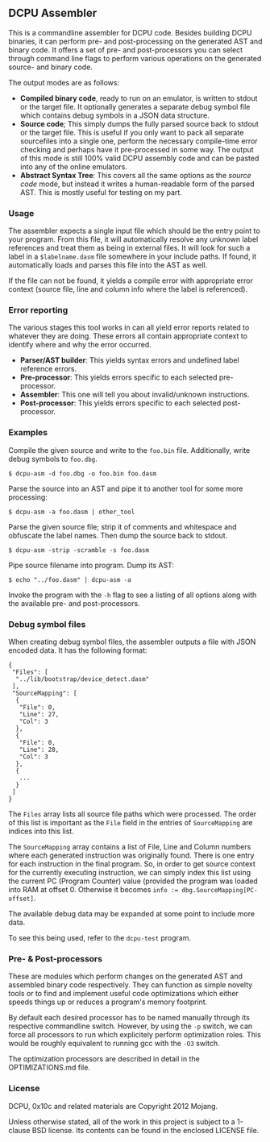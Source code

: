 ## DCPU Assembler 

This is a commandline assembler for DCPU code.
Besides building DCPU binaries, it can perform pre- and post-processing on
the generated AST and binary code. It offers a set of pre- and post-processors
you can select through command line flags to perform various operations on
the generated source- and binary code.

The output modes are as follows:

* **Compiled binary code**, ready to run on an emulator, is written to
  stdout or the target file. It optionally generates a separate
  debug symbol file which contains debug symbols in a JSON data structure. 
* **Source code**; This simply dumps the fully parsed source back to
  stdout or the target file. This is useful if you only want to pack all
  separate sourcefiles into a single one, perform the necessary compile-time
  error checking and perhaps have it pre-processed in some way. The output
  of this mode is still 100% valid DCPU assembly code and can be pasted into
  any of the online emulators.
* **Abstract Syntax Tree**: This covers all the same options as the *source code*
  mode, but instead it writes a human-readable form of the parsed AST.
  This is mostly useful for testing on my part.


### Usage

The assembler expects a single input file which should be the entry point to
your program. From this file, it will automatically resolve any unknown label
references and treat them as being in external files. It will look for such
a label in a `$labelname.dasm` file somewhere in your include paths. If found,
it automatically loads and parses this file into the AST as well.

If the file can not be found, it yields a compile error with appropriate error
context (source file, line and column info where the label is referenced).


### Error reporting

The various stages this tool works in can all yield error reports
related to whatever they are doing. These errors all contain appropriate
context to identify where and why the error occurred.

* **Parser/AST builder**: This yields syntax errors and undefined label
  reference errors.
* **Pre-processor**: This yields errors specific to each selected pre-processor.
* **Assembler**: This one will tell you about invalid/unknown instructions.
* **Post-processor**: This yields errors specific to each selected post-processor.


### Examples

Compile the given source and write to the `foo.bin` file.
Additionally, write debug symbols to `foo.dbg`.

    $ dcpu-asm -d foo.dbg -o foo.bin foo.dasm

Parse the source into an AST and pipe it to another tool for some more
processing:

    $ dcpu-asm -a foo.dasm | other_tool

Parse the given source file; strip it of comments and whitespace and obfuscate
the label names. Then dump the source back to stdout.

    $ dcpu-asm -strip -scramble -s foo.dasm

Pipe source filename into program. Dump its AST:

    $ echo "../foo.dasm" | dcpu-asm -a

Invoke the program with the `-h` flag to see a listing of all options
along with the available pre- and post-processors.


### Debug symbol files

When creating debug symbol files, the assembler outputs a file with JSON
encoded data. It has the following format:

	{
	 "Files": [
	  "../lib/bootstrap/device_detect.dasm"
	 ],
	 "SourceMapping": [
	  {
	   "File": 0,
	   "Line": 27,
	   "Col": 3
	  },
	  {
	   "File": 0,
	   "Line": 28,
	   "Col": 3
	  },
	  {
	   ...
	  }
	 ]
	}

The `Files` array lists all source file paths which were processed.
The order of this list is important as the `File` field in the entries of
`SourceMapping` are indices into this list.

The `SourceMapping` array contains a list of File, Line and Column numbers
where each generated instruction was originally found. There is one entry
for each instruction in the final program. So, in order to get source context
for the currently executing instruction, we can simply index this list using
the current PC (Program Counter) value (provided the program was loaded into
RAM at offset 0. Otherwise it becomes `info := dbg.SourceMapping[PC-offset]`.

The available debug data may be expanded at some point to include more data.

To see this being used, refer to the `dcpu-test` program.


### Pre- & Post-processors

These are modules which perform changes on the generated AST and assembled
binary code respectively. They can function as simple novelty tools or to
find and implement useful code optimizations which either speeds things up
or reduces a program's memory footprint.

By default each desired processor has to be named manually through its
respective commandline switch. However, by using the `-p` switch, we can
force all processors to run which explicitely perform optimization roles.
This would be roughly equivalent to running gcc with the `-O3` switch.

The optimization processors are described in detail in the OPTIMIZATIONS.md
file.


### License

DCPU, 0x10c and related materials are Copyright 2012 Mojang.

Unless otherwise stated, all of the work in this project is subject to a
1-clause BSD license. Its contents can be found in the enclosed LICENSE file.

